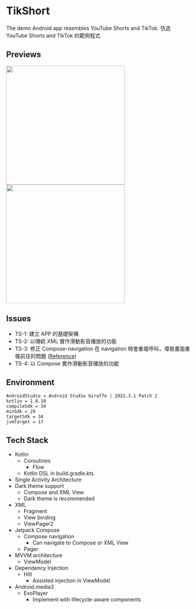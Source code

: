 # TikShort
The demo Android app resembles YouTube Shorts and TikTok.
仿造 YouTube Shorts and TikTok 的範例程式

## Previews
<img src="https://github.com/yc0015139/TikShorts/blob/develop/preview/preview1.gif" width="320"/> <img src="https://github.com/yc0015139/TikShorts/blob/develop/preview/preview2.gif" width="320"/>

## Issues
- TS-1: 建立 APP 的基礎架構
- TS-2: 以傳統 XML 實作滑動影音播放的功能
- TS-3: 修正 Compose-navigation 在 navigation 時會重複呼叫，導致畫面重複前往的問題 ([Reference](https://github.com/google/accompanist/issues/1320))
- TS-4: 以 Compose 實作滑動影音播放的功能

## Environment
```
AndroidStudio = Android Studio Giraffe | 2022.3.1 Patch 2 
kotlin = 1.8.10
compileSdk = 34
minSdk = 29
targetSdk = 34
jvmTarget = 17
```

## Tech Stack
- Kotlin
    - Coroutines
        - Flow
    - Kotlin DSL in build.gradle.kts
- Single Activity Architecture
- Dark theme support
    - Compose and XML View
    - Dark theme is recommended
- XML
    - Fragment
    - View binding
    - ViewPager2
- Jetpack Compose
    - Compose navigation
        - Can navigate to Compose or XML View
    - Pager
- MVVM architecture
    - ViewModel
- Dependency Injection
    - Hilt
        - Assisted injection in ViewModel
- Android.media3
    - ExoPlayer
        - Implement with lifecycle-aware components
